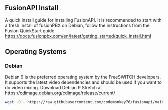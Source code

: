 FusionAPI Install
--------------------------------------
A quick install guide for installing FusionAPI. It is recommended to start with a fresh install of fusionPBX on Debian, follow the instructions from the Fusion QuickStart guide. https://docs.fusionpbx.com/en/latest/getting_started/quick_install.html

## Operating Systems
### Debian
Debian 9 is the preferred operating system by the FreeSWITCH developers. It supports the latest video dependencies and should be used if you want to do video mixing. Download Debian 9 Stretch at https://cdimage.debian.org/cdimage/release/current/

```sh
wget -O - https://raw.githubusercontent.com/codemonkey76/fusionapi/main/scripts/install.sh | sh;
```
